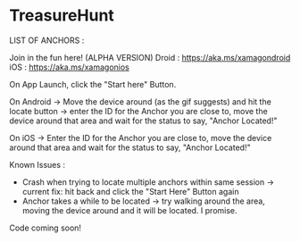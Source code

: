 # TreasureHunt

LIST OF ANCHORS :

Join in the fun here! (ALPHA VERSION)
Droid : https://aka.ms/xamagondroid
iOS : https://aka.ms/xamagonios


On App Launch, click the "Start here" Button. 

On Android -> Move the device around (as the gif suggests) and hit the locate button -> enter the ID for the Anchor you are close to, move the device around that area and wait for the status to say, "Anchor Located!"

On iOS -> Enter the ID for the Anchor you are close to, move the device around that area and wait for the status to say, "Anchor Located!"


Known Issues :
- Crash when trying to locate multiple anchors within same session -> current fix: hit back and click the "Start Here" Button again
- Anchor takes a while to be located -> try walking around the area, moving the device around and it will be located. I promise. 

Code coming soon!